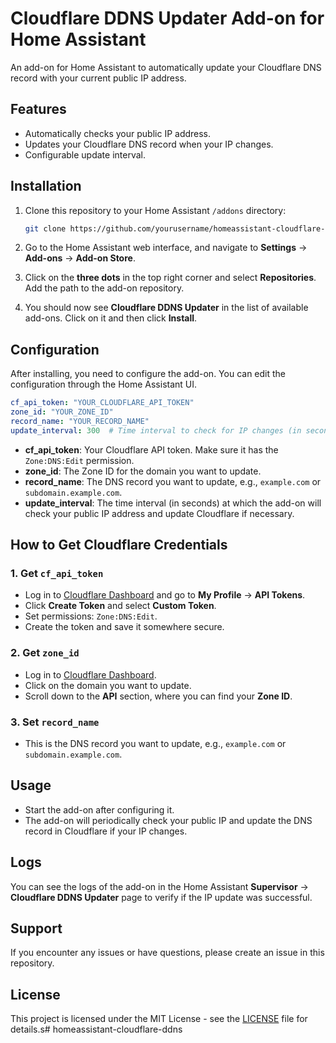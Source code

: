 # Cloudflare DDNS Updater Add-on for Home Assistant

An add-on for Home Assistant to automatically update your Cloudflare DNS record with your current public IP address.

## Features

- Automatically checks your public IP address.
- Updates your Cloudflare DNS record when your IP changes.
- Configurable update interval.

## Installation

1. Clone this repository to your Home Assistant `/addons` directory:
   ```sh
   git clone https://github.com/yourusername/homeassistant-cloudflare-ddns.git /addons/homeassistant-cloudflare-ddns
   ```

2. Go to the Home Assistant web interface, and navigate to **Settings** -> **Add-ons** -> **Add-on Store**.

3. Click on the **three dots** in the top right corner and select **Repositories**. Add the path to the add-on repository.

4. You should now see **Cloudflare DDNS Updater** in the list of available add-ons. Click on it and then click **Install**.

## Configuration

After installing, you need to configure the add-on. You can edit the configuration through the Home Assistant UI.

```yaml
cf_api_token: "YOUR_CLOUDFLARE_API_TOKEN"
zone_id: "YOUR_ZONE_ID"
record_name: "YOUR_RECORD_NAME"
update_interval: 300  # Time interval to check for IP changes (in seconds)
```

- **cf_api_token**: Your Cloudflare API token. Make sure it has the `Zone:DNS:Edit` permission.
- **zone_id**: The Zone ID for the domain you want to update.
- **record_name**: The DNS record you want to update, e.g., `example.com` or `subdomain.example.com`.
- **update_interval**: The time interval (in seconds) at which the add-on will check your public IP address and update Cloudflare if necessary.

## How to Get Cloudflare Credentials

### 1. Get `cf_api_token`

- Log in to [Cloudflare Dashboard](https://dash.cloudflare.com) and go to **My Profile** -> **API Tokens**.
- Click **Create Token** and select **Custom Token**.
- Set permissions: `Zone:DNS:Edit`.
- Create the token and save it somewhere secure.

### 2. Get `zone_id`

- Log in to [Cloudflare Dashboard](https://dash.cloudflare.com).
- Click on the domain you want to update.
- Scroll down to the **API** section, where you can find your **Zone ID**.

### 3. Set `record_name`

- This is the DNS record you want to update, e.g., `example.com` or `subdomain.example.com`.

## Usage

- Start the add-on after configuring it.
- The add-on will periodically check your public IP and update the DNS record in Cloudflare if your IP changes.

## Logs

You can see the logs of the add-on in the Home Assistant **Supervisor** -> **Cloudflare DDNS Updater** page to verify if the IP update was successful.

## Support

If you encounter any issues or have questions, please create an issue in this repository.

## License

This project is licensed under the MIT License - see the [LICENSE](LICENSE) file for details.s# homeassistant-cloudflare-ddns

